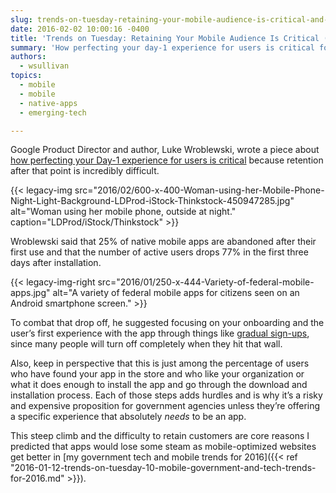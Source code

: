 ```yaml
---
slug: trends-on-tuesday-retaining-your-mobile-audience-is-critical-and-difficult-from-day-1
date: 2016-02-02 10:00:16 -0400
title: 'Trends on Tuesday: Retaining Your Mobile Audience Is Critical (and Difficult!) From Day 1'
summary: 'How perfecting your day-1 experience for users is critical for retention.'
authors:
  - wsullivan
topics:
  - mobile
  - mobile
  - native-apps
  - emerging-tech

---
```


Google Product Director and author, Luke Wroblewski, wrote a piece about [how perfecting your Day-1 experience for users is critical](http://www.lukew.com/ff/entry.asp?1955) because retention after that point is incredibly difficult.

{{< legacy-img src="2016/02/600-x-400-Woman-using-her-Mobile-Phone-Night-Light-Background-LDProd-iStock-Thinkstock-450947285.jpg" alt="Woman using her mobile phone, outside at night." caption="LDProd/iStock/Thinkstock" >}} 

Wroblewski said that 25% of native mobile apps are abandoned after their first use and that the number of active users drops 77% in the first three days after installation.

{{< legacy-img-right src="2016/01/250-x-444-Variety-of-federal-mobile-apps.jpg" alt="A variety of federal mobile apps for citizens seen on an Android smartphone screen." >}}

To combat that drop off, he suggested focusing on your onboarding and the user’s first experience with the app through things like [gradual sign-ups](http://www.lukew.com/ff/entry.asp?1678), since many people will turn off completely when they hit that wall.

Also, keep in perspective that this is just among the percentage of users who have found your app in the store and who like your organization or what it does enough to install the app and go through the download and installation process. Each of those steps adds hurdles and is why it’s a risky and expensive proposition for government agencies unless they’re offering a specific experience that absolutely *needs* to be an app.

This steep climb and the difficulty to retain customers are core reasons I predicted that apps would lose some steam as mobile-optimized websites get better in [my government tech and mobile trends for 2016]({{< ref "2016-01-12-trends-on-tuesday-10-mobile-government-and-tech-trends-for-2016.md" >}}).
